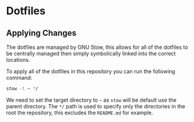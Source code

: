 # Dotfiles

## Applying Changes

The dotfiles are managed by GNU Stow, this allows for all of the dotfiles to be centrally managed then simply
symbolically linked into the correct locations.

To apply all of the dotfiles in this repository you can run the following command:

```bash
stow -t ~ */
```

We need to set the target directory to `~` as `stow` will be default use the parent directory. The `*/` path is used to
specify only the directories in the root the repository, this excludes the `README.md` for example.
